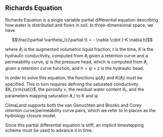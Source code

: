 ## Richards Equation

Richards Equation is a single variable partial differential equation
describing how water is distributed and flows in soil. In three-dimensional
space, we have

```math
\frac{\partial \vartheta_l}{\partial t} = - \nabla \cdot [-K \nabla h]
```
where $ϑ_l$ is the augmented volumetric liquid fraction, $t$ is the time, $K$ is the hydraulic conductivity, computed from $ϑ_l$ given a retention curve and a permeability curve, $ψ$ is the pressure head, which is computed from $ϑ_l$ given a retention curve function, and $h = ψ + z$ is the hydraulic head.

In order to solve this equation, the functions $ψ(ϑ_l)$ and $K(ϑ_l)$ must be specified. This in turn requires defining the
saturated conductivity $K_{\rm{sat}}$, the porosity $ν$, the residual water
content $θ_r$, and the parameters mapping saturation ϑ_l to K and ψ.

ClimaLand supports both the van Genuchten and Brooks and Corey
retenton curve/permeability curve pairs, which we refer to in places
as the hydrology closure model.

Since this partial differential equation is stiff, an implicit timestepping
scheme must be used to advance it in time.